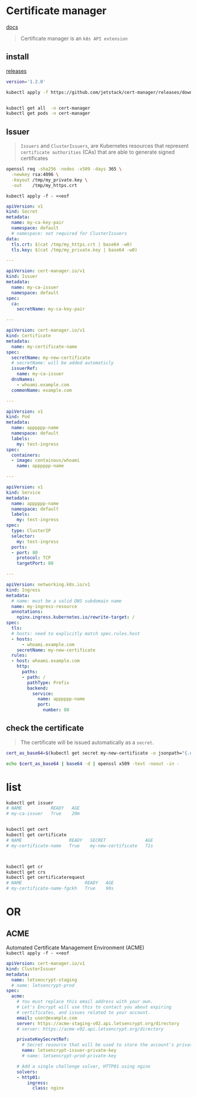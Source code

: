 # Certificate manager
[docs](https://cert-manager.io/docs/installation/kubernetes)

> Certificate manager is an `k8s API extension`


## install 
[releases](https://github.com/jetstack/cert-manager/tags)
```bash
version='1.2.0'

kubectl apply -f https://github.com/jetstack/cert-manager/releases/download/v${version}/cert-manager.yaml


kubectl get all  -n cert-manager
kubectl get pods -n cert-manager
```


## Issuer
> `Issuers` and `ClusterIssuers`, are Kubernetes resources that represent 
> `certificate authorities` (CAs) that are able to generate signed certificates
```bash
openssl req -sha256 -nodes -x509 -days 365 \
  -newkey rsa:4096 \
  -keyout /tmp/my_private.key \
  -out    /tmp/my_https.crt
```


`kubectl apply -f - <<eof`
```yaml
apiVersion: v1
kind: Secret
metadata:
  name: my-ca-key-pair
  namespace: default
  # namespace: not required for ClusterIssuers
data:
  tls.crt: $(cat /tmp/my_https.crt | base64 -w0)
  tls.key: $(cat /tmp/my_private.key | base64 -w0)

---

apiVersion: cert-manager.io/v1
kind: Issuer
metadata:
  name: my-ca-issuer
  namespace: default
spec:
  ca:
    secretName: my-ca-key-pair

---

apiVersion: cert-manager.io/v1
kind: Certificate
metadata:
  name: my-certificate-name
spec:
  secretName: my-new-certificate 
  # secretName: will be added automaticly 
  issuerRef:
    name: my-ca-issuer
  dnsNames:
    - whoami.example.com
  commonName: example.com

---

apiVersion: v1
kind: Pod
metadata:
  name: apppppp-name
  namespace: default
  labels:
    my: test-ingress
spec:
  containers:
  - image: containous/whoami
    name: apppppp-name

---

apiVersion: v1
kind: Service
metadata:
  name: apppppp-name
  namespace: default
  labels:
    my: test-ingress
spec:
  type: ClusterIP
  selector:
    my: test-ingress
  ports:
  - port: 80
    protocol: TCP
    targetPort: 80

---

apiVersion: networking.k8s.io/v1
kind: Ingress
metadata:
  # name: must be a valid DNS subdomain name
  name: my-ingress-resource
  annotations:
    nginx.ingress.kubernetes.io/rewrite-target: /
spec:
  tls:
  # hosts: need to explicitly match spec.rules.host
  - hosts:
      - whoami.example.com
    secretName: my-new-certificate
  rules:
  - host: whoami.example.com
    http:
      paths:
      - path: /
        pathType: Prefix
        backend:
          service:
            name: apppppp-name
            port: 
              number: 80
```


## check the certificate
> The certificate will be issued automatically as a `secret`.
```bash
cert_as_base64=$(kubectl get secret my-new-certificate -o jsonpath="{.data.tls\.crt}")

echo $cert_as_base64 | base64 -d | openssl x509 -text -noout -in -
```



# list
```bash
kubectl get issuer
# NAME           READY   AGE
# my-ca-issuer   True    20m


kubectl get cert
kubectl get certificate
# NAME                  READY   SECRET               AGE
# my-certificate-name   True    my-new-certificate   71s



kubectl get cr
kubectl get crs
kubectl get certificaterequest
# NAME                        READY   AGE
# my-certificate-name-fgckh   True    90s
```


# OR


## ACME
Automated Certificate Management Environment (ACME)    
`kubectl apply -f - <<eof`
```yaml
apiVersion: cert-manager.io/v1
kind: ClusterIssuer
metadata:
  name: letsencrypt-staging
  # name: letsencrypt-prod
spec:
  acme:
    # You must replace this email address with your own.
    # Let's Encrypt will use this to contact you about expiring
    # certificates, and issues related to your account.
    email: user@example.com
    server: https://acme-staging-v02.api.letsencrypt.org/directory
    # server: https://acme-v02.api.letsencrypt.org/directory

    privateKeySecretRef:
      # Secret resource that will be used to store the account's private key.
      name: letsencrypt-issuer-private-key
      # name: letsencrypt-prod-private-key

    # Add a single challenge solver, HTTP01 using nginx
    solvers:
    - http01:
        ingress:
          class: nginx
```
